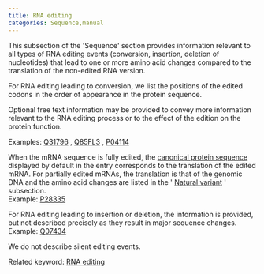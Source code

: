 ```yaml
---
title: RNA editing
categories: Sequence,manual
---
```


This subsection of the 'Sequence' section provides information relevant to all types of RNA editing events (conversion, insertion, deletion of nucleotides) that lead to one or more amino acid changes compared to the translation of the non-edited RNA version.

For RNA editing leading to conversion, we list the positions of the edited codons in the order of appearance in the protein sequence.

Optional free text information may be provided to convey more information relevant to the RNA editing process or to the effect of the edition on the protein function.

Examples: [Q31796](https://www.uniprot.org/uniprotkb/q31796#sequences) , [Q85FL3](https://www.uniprot.org/uniprotkb/q85fl3#sequences) , [P04114](https://www.uniprot.org/uniprotkb/p04114#sequences)

When the mRNA sequence is fully edited, the [canonical protein sequence](http://www.uniprot.org/help/canonical%5Fand%5Fisoforms) displayed by default in the entry corresponds to the translation of the edited mRNA. For partially edited mRNAs, the translation is that of the genomic DNA and the amino acid changes are listed in the ' [Natural variant](https://www.uniprot.org/help/variant) ' subsection.  
Example: [P28335](https://www.uniprot.org/uniprotkb/p28335#sequences)

For RNA editing leading to insertion or deletion, the information is provided, but not described precisely as they result in major sequence changes.  
Example: [Q07434](https://www.uniprot.org/uniprotkb/q07434#sequences)

We do not describe silent editing events.

Related keyword: [RNA editing](http://www.uniprot.org/keywords/691)

